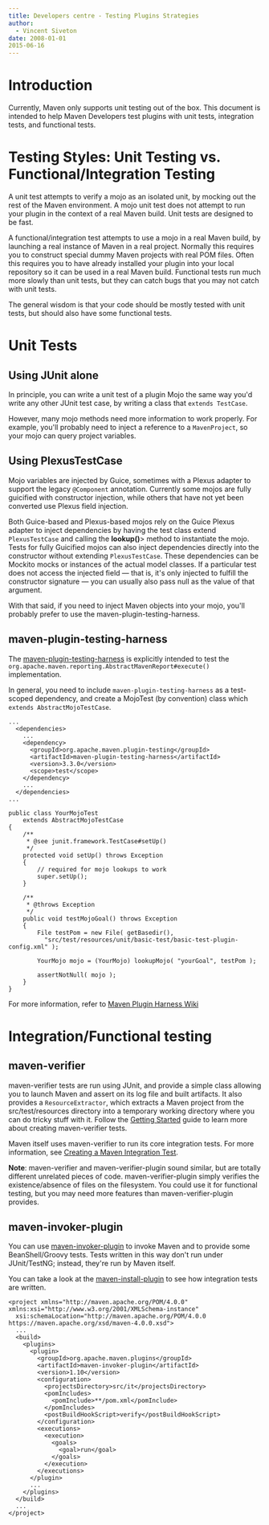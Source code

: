 ```yaml
---
title: Developers centre - Testing Plugins Strategies
author: 
  - Vincent Siveton
date: 2008-01-01  
2015-06-16
---
```


<!-- Licensed to the Apache Software Foundation (ASF) under one-->
<!-- or more contributor license agreements.  See the NOTICE file-->
<!-- distributed with this work for additional information-->
<!-- regarding copyright ownership.  The ASF licenses this file-->
<!-- to you under the Apache License, Version 2.0 (the-->
<!-- "License"); you may not use this file except in compliance-->
<!-- with the License.  You may obtain a copy of the License at-->
<!---->
<!--   http://www.apache.org/licenses/LICENSE-2.0-->
<!---->
<!-- Unless required by applicable law or agreed to in writing,-->
<!-- software distributed under the License is distributed on an-->
<!-- "AS IS" BASIS, WITHOUT WARRANTIES OR CONDITIONS OF ANY-->
<!-- KIND, either express or implied.  See the License for the-->
<!-- specific language governing permissions and limitations-->
<!-- under the License.-->
<!-- NOTE: For help with the syntax of this file, see:-->
<!-- http://maven.apache.org/doxia/references/apt-format.html-->
# Introduction

Currently, Maven only supports unit testing out of the box\. This document is intended to help Maven Developers test plugins with unit tests, integration tests, and functional tests\.

<!--  <<Note: There are a lot of different ways to test a Maven plugin.>>  For a review of different strategies and tools, please refer to {{{http://docs.codehaus.org/display/MAVENUSER/Review+of+Plugin+Testing+Strategies}Review of Plugin Testing Strategies}}-->
# Testing Styles: Unit Testing vs\. Functional/Integration Testing

A unit test attempts to verify a mojo as an isolated unit, by mocking out the rest of the Maven environment\. A mojo unit test does not attempt to run your plugin in the context of a real Maven build\. Unit tests are designed to be fast\.

A functional/integration test attempts to use a mojo in a real Maven build, by launching a real instance of Maven in a real project\. Normally this requires you to construct special dummy Maven projects with real POM files\. Often this requires you to have already installed your plugin into your local repository so it can be used in a real Maven build\. Functional tests run much more slowly than unit tests, but they can catch bugs that you may not catch with unit tests\.

The general wisdom is that your code should be mostly tested with unit tests, but should also have some functional tests\.

# Unit Tests

## Using JUnit alone

In principle, you can write a unit test of a plugin Mojo the same way you&apos;d write any other JUnit test case, by writing a class that `extends TestCase`\.

However, many mojo methods need more information to work properly\. For example, you&apos;ll probably need to inject a reference to a `MavenProject`, so your mojo can query project variables\.

## Using PlexusTestCase

Mojo variables are injected by Guice, sometimes with a Plexus adapter to support the legacy `@Component` annotation\. Currently some mojos are fully guicified with constructor injection, while others that have not yet been converted use Plexus field injection\.

Both Guice\-based and Plexus\-based mojos rely on the Guice Plexus adapter to inject dependencies by having the test class extend `PlexusTestCase` and calling the **lookup\(\)**&gt; method to instantiate the mojo\. Tests for fully Guicified mojos can also inject dependencies directly into the constructor without extending `PlexusTestCase`\. These dependencies can be Mockito mocks or instances of the actual model classes\. If a particular test does not access the injected field — that is, it&apos;s only injected to fulfill the constructor signature — you can usually also pass null as the value of that argument\. 

With that said, if you need to inject Maven objects into your mojo, you&apos;ll probably prefer to use the maven\-plugin\-testing\-harness\.

## maven\-plugin\-testing\-harness

The [maven\-plugin\-testing\-harness](/plugin-testing/maven-plugin-testing-harness/) is explicitly intended to test the `org.apache.maven.reporting.AbstractMavenReport#execute()` implementation\.

In general, you need to include `maven-plugin-testing-harness` as a test\-scoped dependency, and create a MojoTest \(by convention\) class which `extends AbstractMojoTestCase`\.

```unknown
...
  <dependencies>
    ...
    <dependency>
      <groupId>org.apache.maven.plugin-testing</groupId>
      <artifactId>maven-plugin-testing-harness</artifactId>
      <version>3.3.0</version>
      <scope>test</scope>
    </dependency>
    ...
  </dependencies>
...
```

```unknown
public class YourMojoTest
    extends AbstractMojoTestCase
{
    /**
     * @see junit.framework.TestCase#setUp()
     */
    protected void setUp() throws Exception
    {
        // required for mojo lookups to work
        super.setUp();
    }

    /**
     * @throws Exception
     */
    public void testMojoGoal() throws Exception
    {
        File testPom = new File( getBasedir(),
          "src/test/resources/unit/basic-test/basic-test-plugin-config.xml" );

        YourMojo mojo = (YourMojo) lookupMojo( "yourGoal", testPom );

        assertNotNull( mojo );
    }
}
```

For more information, refer to [Maven Plugin Harness Wiki](https://cwiki.apache.org/confluence/display/MAVENOLD/Maven+Plugin+Harness)

# Integration/Functional testing

## maven\-verifier

maven\-verifier tests are run using JUnit, and provide a simple class allowing you to launch Maven and assert on its log file and built artifacts\. It also provides a `ResourceExtractor`, which extracts a Maven project from the src/test/resources directory into a temporary working directory where you can do tricky stuff with it\. Follow the [Getting Started](/shared/maven-verifier/getting-started.html) guide to learn more about creating maven\-verifier tests\.

Maven itself uses maven\-verifier to run its core integration tests\. For more information, see [Creating a Maven Integration Test](https://cwiki.apache.org/confluence/display/MAVEN/Creating+a+Maven+Integration+Test)\.

**Note**: maven\-verifier and maven\-verifier\-plugin sound similar, but are totally different unrelated pieces of code\. maven\-verifier\-plugin simply verifies the existence/absence of files on the filesystem\. You could use it for functional testing, but you may need more features than maven\-verifier\-plugin provides\.

## maven\-invoker\-plugin

You can use [maven\-invoker\-plugin](https://maven.apache.org/plugins/maven-invoker-plugin/) to invoke Maven and to provide some BeanShell/Groovy tests\. Tests written in this way don&apos;t run under JUnit/TestNG; instead, they&apos;re run by Maven itself\.

You can take a look at the [maven\-install\-plugin](https://svn.apache.org/repos/asf/maven/plugins/trunk/maven-install-plugin/src/it/) to see how integration tests are written\.

```unknown
<project xmlns="http://maven.apache.org/POM/4.0.0" xmlns:xsi="http://www.w3.org/2001/XMLSchema-instance"
  xsi:schemaLocation="http://maven.apache.org/POM/4.0.0 https://maven.apache.org/xsd/maven-4.0.0.xsd">
  ...
  <build>
    <plugins>
      <plugin>
        <groupId>org.apache.maven.plugins</groupId>
        <artifactId>maven-invoker-plugin</artifactId>
        <version>1.10</version>
        <configuration>
          <projectsDirectory>src/it</projectsDirectory>
          <pomIncludes>
            <pomInclude>**/pom.xml</pomInclude>
          </pomIncludes>
          <postBuildHookScript>verify</postBuildHookScript>
        </configuration>
        <executions>
          <execution>
            <goals>
              <goal>run</goal>
            </goals>
          </execution>
        </executions>
      </plugin>
      ...
    </plugins>
  </build>
  ...
</project>
```

